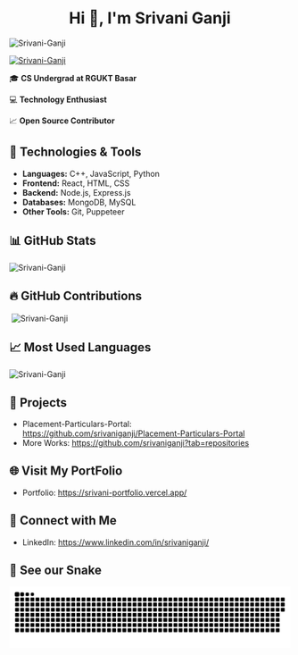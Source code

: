 <h1 align="center">Hi 👋, I'm Srivani Ganji</h1>

<p align="left"> <img src="https://komarev.com/ghpvc/?username=srivaniganji&label=Profile%20views&color=0e75b6&style=flat" alt="Srivani-Ganji" /> </p>

<p align="left"> <a href="https://github.com/ryo-ma/github-profile-trophy"><img src="https://github-profile-trophy.vercel.app/?username=srivaniganji" alt="Srivani-Ganji" /></a> </p>



🎓 **CS Undergrad at RGUKT Basar**

💻 **Technology Enthusiast**

📈 **Open Source Contributor**

## 🔧 Technologies & Tools

- **Languages:** C++, JavaScript, Python
- **Frontend:** React, HTML, CSS
- **Backend:** Node.js, Express.js
- **Databases:** MongoDB, MySQL
- **Other Tools:** Git, Puppeteer

## 📊 GitHub Stats
<p><img align="center" src="https://github-readme-streak-stats.herokuapp.com/?user=srivaniganji&" alt="Srivani-Ganji" /></p>


## 🔥 GitHub Contributions
<p>&nbsp;<img align="center" src="https://github-readme-stats.vercel.app/api?username=srivaniganji&show_icons=true&locale=en" alt="Srivani-Ganji" /></p>


## 📈 Most Used Languages

<p><img align="center" src="https://github-readme-stats.vercel.app/api/top-langs?username=srivaniganji&show_icons=true&locale=en&layout=compact" alt="Srivani-Ganji" /></p>

## 🚀 Projects

- Placement-Particulars-Portal: https://github.com/srivaniganji/Placement-Particulars-Portal
- More Works: https://github.com/srivaniganji?tab=repositories

## 🌐 Visit My PortFolio

- Portfolio: https://srivani-portfolio.vercel.app/

## 🤝 Connect with Me

- LinkedIn: https://www.linkedin.com/in/srivaniganji/


## 🐍 See our Snake

<p align="center">
 <img width="1000" src="/snake.svg" alt="snake"/>
</p>


